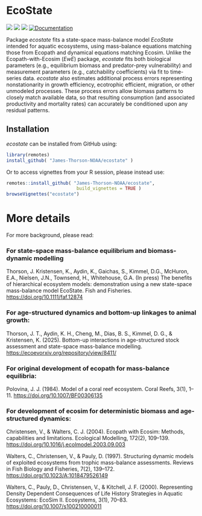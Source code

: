 # EcoState

[![](https://www.r-pkg.org/badges/version/ecostate)](https://cran.r-project.org/package=ecostate)
[![](https://cranlogs.r-pkg.org/badges/ecostate)](https://cran.r-project.org/package=ecostate)
[![](https://cranlogs.r-pkg.org/badges/grand-total/ecostate)](https://cran.r-project.org/package=ecostate)
[![Documentation](https://img.shields.io/badge/documentation-ecostate-orange.svg?colorB=E91E63)](https://james-thorson-noaa.github.io/ecostate/)

Package _ecostate_ fits a state-space mass-balance model _EcoState_ intended for aquatic ecosystems, using mass-balance equations matching those from Ecopath and dynamical equations matching Ecosim.  Unlike the Ecopath-with-Ecosim (_EwE_) package, _ecostate_ fits both biological parameters (e.g., equilibrium biomass and predator-prey vulnerability) and measurement parameters (e.g., catchability coefficients) via fit to time-series data.  _ecostate_ also estimates additional process errors representing nonstationarity in growth efficiency, ecotrophic efficient, migration, or other unmodeled processes.  These process errors allow biomass patterns to closely match available data, so that resulting consumption (and associated productivity and mortality rates) can accurately be conditioned upon any residual patterns.     

## Installation

_ecostate_ can be installed from GitHub using:

``` r
library(remotes)
install_github( "James-Thorson-NOAA/ecostate" )
```

Or to access vignettes from your R session, please instead use:

``` r
remotes::install_github( "James-Thorson-NOAA/ecostate",
                          build_vignettes = TRUE )
browseVignettes("ecostate")
```

# More details 

For more background, please read:

### For state-space mass-balance equilibrium and biomass-dynamic modelling
Thorson, J.  Kristensen, K., Aydin, K., Gaichas, S., Kimmel, D.G., McHuron, E.A., Nielsen, J.N., Townsend, H., Whitehouse, G.A. (In press) The benefits of hierarchical ecosystem models: demonstration using a new state-space mass-balance model EcoState.  Fish and Fisheries.  https://doi.org/10.1111/faf.12874

### For age-structured dynamics and bottom-up linkages to animal growth:
Thorson, J. T., Aydin, K. H., Cheng, M., Dias, B. S., Kimmel, D. G., & Kristensen, K. (2025). Bottom-up interactions in age-structured stock assessment and state-space mass-balance modelling. https://ecoevorxiv.org/repository/view/8411/

### For original development of ecopath for mass-balance equilibria:
Polovina, J. J. (1984). Model of a coral reef ecosystem. Coral Reefs, 3(1), 1–11. https://doi.org/10.1007/BF00306135

### For development of ecosim for deterministic biomass and age-structured dynamics:
Christensen, V., & Walters, C. J. (2004). Ecopath with Ecosim: Methods, capabilities and limitations. Ecological Modelling, 172(2), 109–139. https://doi.org/10.1016/j.ecolmodel.2003.09.003

Walters, C., Christensen, V., & Pauly, D. (1997). Structuring dynamic models of exploited ecosystems from trophic mass-balance assessments. Reviews in Fish Biology and Fisheries, 7(2), 139–172. https://doi.org/10.1023/A:1018479526149

Walters, C., Pauly, D., Christensen, V., & Kitchell, J. F. (2000). Representing Density Dependent Consequences of Life History Strategies in Aquatic Ecosystems: EcoSim II. Ecosystems, 3(1), 70–83. https://doi.org/10.1007/s100210000011

